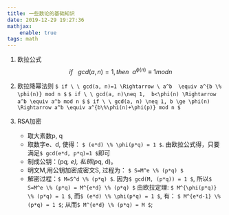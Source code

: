 ```yaml
---
title: 一些数论的基础知识
date: 2019-12-29 19:27:36
mathjax:
    enable: true
tags: math
---
```


1. 欧拉公式
$$
if \ \ \  gcd(a, n) = 1, then \ \ a^{\phi(n)} \equiv 1 mod n
$$

2. 欧拉降幂法则
`$ if \ \ gcd(a, n)=1 \Rightarrow \ a^b  \equiv a^{b \% \phi(n)} mod n $`
`$ if \ \ gcd(a, n)\neq 1,  b<\phi(n) \Rightarrow a^b \equiv a^b mod n $`
`$ if \ \ gcd(a, n) \neq 1, b \ge \phi(n) \Rightarrow a^b \equiv a^{b\%\phi(n)+\phi(p)} mod n $`

2. RSA加密
    - 取大素数p, q
    - 取数字e、d, 使得： `$ (e*d) \% \phi(p*q) = 1 $`. 由欧拉公式得，只要满足`$ gcd(e*d, p*q)=1 $`即可
    - 制成公钥：(p*q, e), 私钥(p*q, d)。
    - 明文M,用公钥加密成密文S, 过程为： `$ S=M^e \% (p*q) $`
    - 解密过程：`$ M=S^d \% (p*q) $`. 因为`$ gcd(M, (p*q)) = 1 $`, 所以`$ S=M^e \% (p*q) = M^{e*d} \% (p*q) $`
        由欧拉定理: `$ M^{\phi(p*q)} \% (p*q) = 1 $`, 而`$ (e*d) \% \phi(p*q) = 1 $`, 有： `$ M^{e*d-1} \% (p*q) = 1 $`;
        从而`$ M^{e*d} \% (p*q) = M $`;                                    